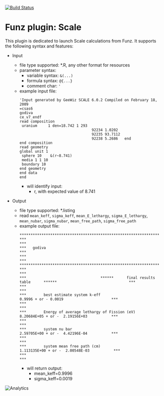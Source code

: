 [![Build Status](https://travis-ci.org/Funz/plugin-Scale.png)](https://travis-ci.org/Funz/plugin-Scale)

# Funz plugin: Scale

This plugin is dedicated to launch Scale calculations from Funz.
It supports the following syntax and features:

  * Input
    * file type supported: *.R, any other format for resources
    * parameter syntax: 
      * variable syntax: `&(...)`
      * formula syntax: `@{...}`
      * comment char: `'`
    * example input file:
        ```
        'Input generated by GeeWiz SCALE 6.0.2 Compiled on February 18, 2009
        =csas6
        godiva
        ce_v7_endf
        read composition
         uranium     1 den=18.742 1 293
                                         92234 1.0202
                                         92235 93.7112
                                         92238 5.2686   end
        end composition
        read geometry
        global unit 1
         sphere 10    &(r~8.741)
         media 1 1 10
         boundary 10
        end geometry
        end data
        end
        ```
      * will identify input:
        * r, with expected value of 8.741

  * Output
    * file type supported: *.listing
    * read `mean_keff`, `sigma_keff`, `mean_E_lethargy`, `sigma_E_lethargy`, `mean_nubar`, `sigma_nubar`, `mean_free_path`, `sigma_free_path`
    * example output file:
        ```
        ********************************************************************************************************************
        ***                                                                                                              ***
        ***   godiva                                                                                                     ***
        ***                                                                                                              ***
        ********************************************************************************************************************
        ***                                                                                                              ***
        ***                                  ******      final results table      ******                                 ***
        ***                                                                                                              ***
        ***        best estimate system k-eff                                  0.9996 + or - 0.0019                      ***
        ***                                                                                                              ***
        ***        Energy of average lethargy of Fission (eV)                  8.20684E+05 + or -  2.19156E+03           ***
        ***                                                                                                              ***
        ***        system nu bar                                               2.59705E+00 + or -  4.42196E-04           ***
        ***                                                                                                              ***
        ***        system mean free path (cm)                                  1.113135E+00 + or -  2.00548E-03           ***
        ***                                                                                                              ***
        ```
      * will return output:
        * mean_keff=0.9996
        * sigma_keff=0.0019


![Analytics](https://ga-beacon.appspot.com/UA-109580-20/plugin-Scale)
